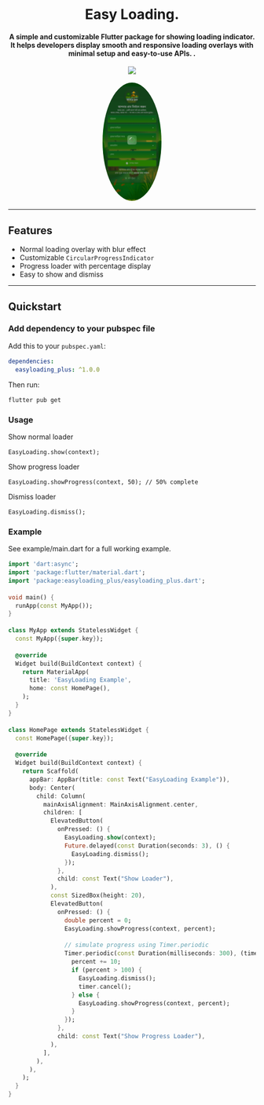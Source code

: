 <h1 align="center">Easy Loading.</h1>
<h4 align="center">A simple and customizable Flutter package for showing loading indicator. It helps developers display smooth and responsive loading overlays with minimal setup and easy-to-use APIs.
.</h4>

<p align="center">
  <a href="https://pub.dartlang.org/packages/easyloading"><img src="https://img.shields.io/pub/v/easyloading.svg"></a>
</p>

<p align="center">
  <img src="https://github.com/programmerhasan/easyloading/raw/master/screenshots/02.png" alt="Loading for Flutter" width="120" style="border-radius: 50%;" />
</p>


---

## Features
- Normal loading overlay with blur effect
- Customizable `CircularProgressIndicator`
- Progress loader with percentage display
- Easy to show and dismiss

---

## Quickstart

### Add dependency to your pubspec file

Add this to your `pubspec.yaml`:

```yaml
dependencies:
  easyloading_plus: ^1.0.0
```
Then run:
```
flutter pub get
```

### Usage

Show normal loader
```agsl
EasyLoading.show(context);
```
Show progress loader
```agsl
EasyLoading.showProgress(context, 50); // 50% complete
```
Dismiss loader
```agsl
EasyLoading.dismiss();
```

### Example

See example/main.dart for a full working example.

```dart
import 'dart:async';
import 'package:flutter/material.dart';
import 'package:easyloading_plus/easyloading_plus.dart';

void main() {
  runApp(const MyApp());
}

class MyApp extends StatelessWidget {
  const MyApp({super.key});

  @override
  Widget build(BuildContext context) {
    return MaterialApp(
      title: 'EasyLoading Example',
      home: const HomePage(),
    );
  }
}

class HomePage extends StatelessWidget {
  const HomePage({super.key});

  @override
  Widget build(BuildContext context) {
    return Scaffold(
      appBar: AppBar(title: const Text("EasyLoading Example")),
      body: Center(
        child: Column(
          mainAxisAlignment: MainAxisAlignment.center,
          children: [
            ElevatedButton(
              onPressed: () {
                EasyLoading.show(context);
                Future.delayed(const Duration(seconds: 3), () {
                  EasyLoading.dismiss();
                });
              },
              child: const Text("Show Loader"),
            ),
            const SizedBox(height: 20),
            ElevatedButton(
              onPressed: () {
                double percent = 0;
                EasyLoading.showProgress(context, percent);

                // simulate progress using Timer.periodic
                Timer.periodic(const Duration(milliseconds: 300), (timer) {
                  percent += 10;
                  if (percent > 100) {
                    EasyLoading.dismiss();
                    timer.cancel();
                  } else {
                    EasyLoading.showProgress(context, percent);
                  }
                });
              },
              child: const Text("Show Progress Loader"),
            ),
          ],
        ),
      ),
    );
  }
}
```
